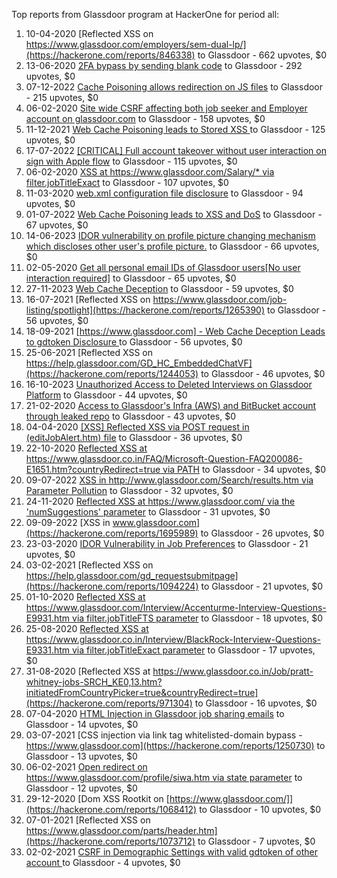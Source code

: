 Top reports from Glassdoor program at HackerOne for period all:

1. 10-04-2020 [Reflected XSS on https://www.glassdoor.com/employers/sem-dual-lp/](https://hackerone.com/reports/846338) to Glassdoor - 662 upvotes, $0
2. 13-06-2020 [2FA bypass by sending blank code](https://hackerone.com/reports/897385) to Glassdoor - 292 upvotes, $0
3. 07-12-2022 [Cache Poisoning allows redirection on JS files](https://hackerone.com/reports/1795197) to Glassdoor - 215 upvotes, $0
4. 06-02-2020 [Site wide CSRF affecting both job seeker and Employer account on glassdoor.com](https://hackerone.com/reports/790061) to Glassdoor - 158 upvotes, $0
5. 11-12-2021 [Web Cache Poisoning leads to Stored XSS ](https://hackerone.com/reports/1424094) to Glassdoor - 125 upvotes, $0
6. 17-07-2022 [[CRITICAL] Full account takeover without user interaction on sign with Apple flow](https://hackerone.com/reports/1639802) to Glassdoor - 115 upvotes, $0
7. 06-02-2020 [XSS at https://www.glassdoor.com/Salary/* via filter.jobTitleExact](https://hackerone.com/reports/789689) to Glassdoor - 107 upvotes, $0
8. 11-03-2020 [web.xml configuration file disclosure](https://hackerone.com/reports/816888) to Glassdoor - 94 upvotes, $0
9. 01-07-2022 [Web Cache Poisoning leads to XSS and DoS](https://hackerone.com/reports/1621540) to Glassdoor - 67 upvotes, $0
10. 14-06-2023 [IDOR vulnerability on profile picture changing mechanism which discloses other user's profile picture.](https://hackerone.com/reports/2024284) to Glassdoor - 66 upvotes, $0
11. 02-05-2020 [Get all personal email IDs of Glassdoor users[No user interaction required]](https://hackerone.com/reports/864783) to Glassdoor - 65 upvotes, $0
12. 27-11-2023 [Web Cache Deception](https://hackerone.com/reports/2265400) to Glassdoor - 59 upvotes, $0
13. 16-07-2021 [Reflected XSS on https://www.glassdoor.com/job-listing/spotlight](https://hackerone.com/reports/1265390) to Glassdoor - 56 upvotes, $0
14. 18-09-2021 [[https://www.glassdoor.com] -  Web Cache Deception Leads to gdtoken Disclosure ](https://hackerone.com/reports/1343086) to Glassdoor - 56 upvotes, $0
15. 25-06-2021 [Reflected XSS on https://help.glassdoor.com/GD_HC_EmbeddedChatVF](https://hackerone.com/reports/1244053) to Glassdoor - 46 upvotes, $0
16. 16-10-2023 [Unauthorized Access to Deleted Interviews on Glassdoor Platform](https://hackerone.com/reports/2212555) to Glassdoor - 44 upvotes, $0
17. 21-02-2020 [Access to Glassdoor's Infra (AWS) and BitBucket account through leaked repo](https://hackerone.com/reports/801531) to Glassdoor - 43 upvotes, $0
18. 04-04-2020 [[XSS] Reflected XSS via POST request in (editJobAlert.htm) file](https://hackerone.com/reports/838910) to Glassdoor - 36 upvotes, $0
19. 22-10-2020 [Reflected XSS at https://www.glassdoor.co.in/FAQ/Microsoft-Question-FAQ200086-E1651.htm?countryRedirect=true via PATH](https://hackerone.com/reports/1016253) to Glassdoor - 34 upvotes, $0
20. 09-07-2022 [XSS in http://www.glassdoor.com/Search/results.htm via Parameter Pollution](https://hackerone.com/reports/1632119) to Glassdoor - 32 upvotes, $0
21. 24-11-2020 [Reflected XSS at https://www.glassdoor.com/ via the 'numSuggestions' parameter](https://hackerone.com/reports/1042486) to Glassdoor - 31 upvotes, $0
22. 09-09-2022 [XSS in www.glassdoor.com](https://hackerone.com/reports/1695989) to Glassdoor - 26 upvotes, $0
23. 23-03-2020 [IDOR Vulnerability in Job Preferences](https://hackerone.com/reports/827158) to Glassdoor - 21 upvotes, $0
24. 03-02-2021 [Reflected XSS on https://help.glassdoor.com/gd_requestsubmitpage](https://hackerone.com/reports/1094224) to Glassdoor - 21 upvotes, $0
25. 01-10-2020 [Reflected XSS at https://www.glassdoor.com/Interview/Accenturme-Interview-Questions-E9931.htm  via  filter.jobTitleFTS  parameter](https://hackerone.com/reports/995936) to Glassdoor - 18 upvotes, $0
26. 25-08-2020 [Reflected XSS at  https://www.glassdoor.co.in/Interview/BlackRock-Interview-Questions-E9331.htm via filter.jobTitleExact parameter](https://hackerone.com/reports/966527) to Glassdoor - 17 upvotes, $0
27. 31-08-2020 [Reflected XSS at https://www.glassdoor.co.in/Job/pratt-whitney-jobs-SRCH_KE0,13.htm?initiatedFromCountryPicker=true&countryRedirect=true](https://hackerone.com/reports/971304) to Glassdoor - 16 upvotes, $0
28. 07-04-2020 [HTML Injection in Glassdoor job sharing emails](https://hackerone.com/reports/842050) to Glassdoor - 14 upvotes, $0
29. 03-07-2021 [CSS injection via link tag whitelisted-domain bypass - https://www.glassdoor.com](https://hackerone.com/reports/1250730) to Glassdoor - 13 upvotes, $0
30. 06-02-2021 [Open redirect on https://www.glassdoor.com/profile/siwa.htm via state parameter](https://hackerone.com/reports/1097208) to Glassdoor - 12 upvotes, $0
31. 29-12-2020 [Dom XSS  Rootkit on [https://www.glassdoor.com/]](https://hackerone.com/reports/1068412) to Glassdoor - 10 upvotes, $0
32. 07-01-2021 [Reflected XSS on https://www.glassdoor.com/parts/header.htm](https://hackerone.com/reports/1073712) to Glassdoor - 7 upvotes, $0
33. 02-02-2021 [CSRF in Demographic Settings with valid gdtoken of other account ](https://hackerone.com/reports/1092849) to Glassdoor - 4 upvotes, $0

